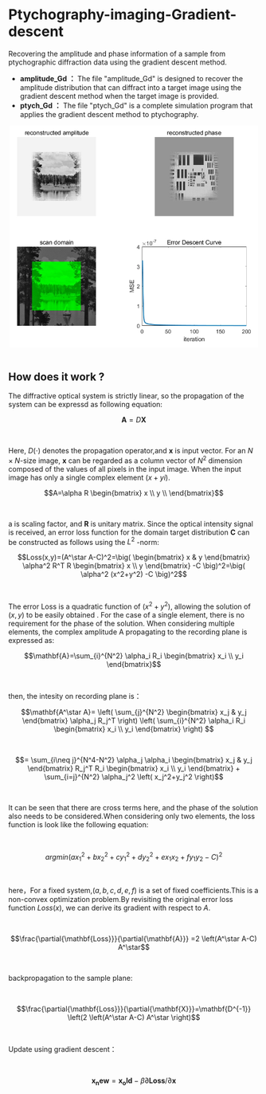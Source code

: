 # Ptychography-imaging-Gradient-descent
Recovering the amplitude and phase information of a sample from ptychographic diffraction data using the gradient descent method.
- **amplitude_Gd ：** The file "amplitude_Gd" is designed to recover the amplitude distribution that can diffract into a target image using the gradient descent method when the target image is provided.
- **ptych_Gd ：** The file "ptych_Gd" is a complete simulation program that applies the gradient descent method to ptychography.

<div align = 'center'>
<img src = "https://github.com/CLDeng02/Ptychography-imaging-Gradient-descent/blob/main/resource/reconstructed%20image.png" width = "500" alt="" align = center />
</div><br>

## How does it work ?<br>
The diffractive optical system is strictly linear, so the propagation of the system can be expressd as following equation:
<br>

```math
\mathbf{A}=D\mathbf{X}
```
<br>

Here, $D(\cdot)$ denotes the propagation operator,and $\mathbf{x}$ is input vector. For an $N\times N$-size image, $\mathbf{x}$ can be regarded as a column vector of $N^2$ dimension composed of the values of all pixels in the input image. When the input image has only a single complex element $(x+yi)$.
<br>

```math
A=\alpha R 
\begin{bmatrix}
x \\
y \\
\end{bmatrix}
```
<br>

a is scaling factor, and $\mathbf{R}$ is unitary matrix. Since the optical intensity signal is received, an error loss function for the domain target distribution $\mathbf{C}$ can be constructed as follows using the $L^2$ -norm:
<br>

```math
Loss(x,y)=(A^\star A-C)^2=\big( 
\begin{bmatrix}
x & y
\end{bmatrix}
\alpha^2 R^T R 
\begin{bmatrix}
x \\
y
\end{bmatrix}
-C \big)^2=\big( \alpha^2 (x^2+y^2) -C \big)^2
```
<br>

The error Loss is a quadratic function of $(x^2+y^2)$, allowing the solution of $(x, y)$ to be easily obtained . For the case of a single element, there is no requirement for the phase of the solution. When considering multiple elements, the complex amplitude A propagating to the recording plane is expressed as:
<br>

```math
\mathbf{A}=\sum_{i}^{N^2}
\alpha_i R_i
\begin{bmatrix}
x_i \\
y_i
\end{bmatrix}
```
<br>

then, the intesity on recording plane is：
<br>

```math
\mathbf{A^\star A}=
\left( \sum_{j}^{N^2}
\begin{bmatrix}
x_j & y_j
\end{bmatrix}
\alpha_j R_j^T \right)
\left( \sum_{i}^{N^2} \alpha_i R_i
\begin{bmatrix}
x_i \\
y_i
\end{bmatrix}
 \right) 
```
<br>

```math
=
\sum_{i\neq j}^{N^4-N^2}
\alpha_j \alpha_i
\begin{bmatrix}
x_j & y_j
\end{bmatrix}
 R_j^T R_i
\begin{bmatrix}
x_i \\
y_i
\end{bmatrix}
 +
\sum_{i=j}^{N^2}
\alpha_j^2 \left( x_j^2+y_j^2 \right)
```
<br>

It can be seen that there are cross terms here, and the phase of the solution also needs to be considered.When considering only two elements, the loss function is look like the following equation:

<br>

```math
argmin \left( a x_1^2 + bx_2^2 +c y_1^2 +d y_2^2 +e x_1 x_2 +f y_1 y_2 - C \right)^2
```

<br>

here，For a fixed system,$(a,b,c,d,e,f)$ is a set of fixed coefficients.This is a non-convex optimization problem.By revisiting the original error loss function $Loss(x)$, we can derive its gradient with respect to $A$.

<br>

```math
\frac{\partial{\mathbf{Loss}}}{\partial{\mathbf{A}}} =2 \left(A^\star A-C) A^\star
```
<br>

backpropagation to the sample plane:

<br>

```math
\frac{\partial{\mathbf{Loss}}}{\partial{\mathbf{X}}}=\mathbf{D^{-1}} \left(2 \left(A^\star A-C) A^\star \right)
```
<br>

Update using gradient descent：

<br>

```math
\mathbf{x_new}=\mathbf{x_old}-\beta \partial{\mathbf{Loss}} /\partial{\mathbf{x}}
```

